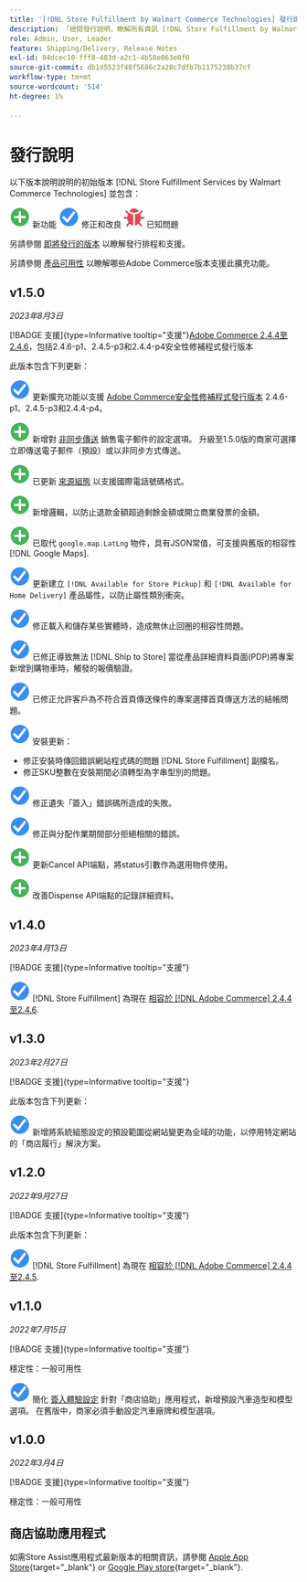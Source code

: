 ```yaml
---
title: '[!DNL Store Fulfillment by Walmart Commerce Technologies] 發行說明'
description: 「檢閱發行說明，瞭解所有資訊 [!DNL Store Fulfillment by Walmart Commerce Technologies] 發行版本。」
role: Admin, User, Leader
feature: Shipping/Delivery, Release Notes
exl-id: 04dcec10-fff8-483d-a2c1-4b58e063e0f0
source-git-commit: db1d5523f48f5686c2a28c7dfb7b1175238b37cf
workflow-type: tm+mt
source-wordcount: '514'
ht-degree: 1%

---
```


# 發行說明

以下版本說明說明的初始版本 [!DNL Store Fulfillment Services by Walmart Commerce Technologies] 並包含：

![新增](../assets/new.svg) 新功能
![已修正的問題](../assets/fix.svg) 修正和改良
![已知問題](../assets/bug.svg) 已知問題

另請參閱 [即將發行的版本](https://experienceleague.adobe.com/docs/commerce-operations/release/planning/schedule.html) 以瞭解發行排程和支援。

另請參閱 [產品可用性](https://experienceleague.adobe.com/docs/commerce-operations/release/product-availability.html) 以瞭解哪些Adobe Commerce版本支援此擴充功能。

## v1.5.0

*2023年8月3日*

[!BADGE 支援]{type=Informative tooltip="支援"}[Adobe Commerce 2.4.4至2.4.6](https://experienceleague.adobe.com/docs/commerce-operations/release/product-availability.html)，包括2.4.6-p1、2.4.5-p3和2.4.4-p4安全性修補程式發行版本

此版本包含下列更新：

![新增](../assets/fix.svg) 更新擴充功能以支援 [Adobe Commerce安全性修補程式發行版本](https://experienceleague.adobe.com/docs/commerce-operations/release/notes/security-patches/overview.html) 2.4.6-p1、2.4.5-p3和2.4.4-p4。

![新增](../assets/new.svg)<!-- WMTP-918 --> 新增對 [非同步傳送](sales-emails.md) 銷售電子郵件的設定選項。 升級至1.5.0版的商家可選擇立即傳送電子郵件（預設）或以非同步方式傳送。

![新增](../assets/new.svg)<!-- WMTP-916--> 已更新 [來源組態](merchant-store-configuration.md) 以支援國際電話號碼格式。

![新增](../assets/new.svg) 新增邏輯，以防止退款金額超過剩餘金額或開立商業發票的金額。

![新增](../assets/new.svg)<!-- WMTP-882 --> 已取代 `google.map.LatLng` 物件，具有JSON常值，可支援與舊版的相容性 [!DNL Google Maps].

![已修正的問題](../assets/fix.svg)<!-- WMTP- --> 更新建立 `[!DNL Available for Store Pickup]` 和 `[!DNL Available for Home Delivery]` 產品屬性，以防止屬性類別衝突。

![已修正的問題](../assets/fix.svg)<!-- WMTP-915 --> 修正載入和儲存某些實體時，造成無休止回圈的相容性問題。

![已修正的問題](../assets/fix.svg)<!-- WMTP-921 --> 已修正導致無法 [!DNL Ship to Store] 當從產品詳細資料頁面(PDP)將專案新增到購物車時，觸發的報價驗證。

![已修正的問題](../assets/fix.svg)<!-- WMTP- 932 --> 已修正允許客戶為不符合首頁傳送條件的專案選擇首頁傳送方法的結帳問題。

![已修正的問題](../assets/fix.svg) 安裝更新：

- <!-- WMTP-880--> 修正安裝時傳回錯誤網站程式碼的問題 [!DNL Store Fulfillment] 副檔名。

- <!-- WMTP-878--> 修正SKU整數在安裝期間必須轉型為字串型別的問題。

![已修正的問題](../assets/fix.svg)<!-- WMTP-915--> 修正遺失「簽入」錯誤碼所造成的失敗。

![已修正的問題](../assets/fix.svg)<!-- WMTP-932 --> 修正與分配作業期間部分拒絕相關的錯誤。

![新增](../assets/new.svg)<!-- WMTP-953 --> 更新Cancel API端點，將status引數作為選用物件使用。

![新增](../assets/new.svg)<!-- WMTP-960 --> 改善Dispense API端點的記錄詳細資料。

## v1.4.0

*2023年4月13日*

[!BADGE 支援]{type=Informative tooltip="支援"}

![新增](../assets/fix.svg) [!DNL Store Fulfillment] 為現在 [相容於 [!DNL Adobe Commerce] 2.4.4至2.4.6](https://experienceleague.adobe.com/docs/commerce-operations/release/product-availability.html).


## v1.3.0

*2023年2月27日*

[!BADGE 支援]{type=Informative tooltip="支援"}

此版本包含下列更新：

![新增](../assets/fix.svg)<!-- WMTP-795 --> 新增將系統組態設定的預設範圍從網站變更為全域的功能，以停用特定網站的「商店履行」解決方案。

## v1.2.0

*2022年9月27日*

[!BADGE 支援]{type=Informative tooltip="支援"}

此版本包含下列更新：

![新增](../assets/fix.svg) [!DNL Store Fulfillment] 為現在 [相容於 [!DNL Adobe Commerce] 2.4.4至2.4.5](https://experienceleague.adobe.com/docs/commerce-operations/release/product-availability.html).


## v1.1.0

*2022年7月15日*

[!BADGE 支援]{type=Informative tooltip="支援"}

穩定性：一般可用性

![新增](../assets/fix.svg)<!-- WMTP-731 --> 簡化 [簽入體驗設定](check-in-experience-setup.md) 針對「商店協助」應用程式，新增預設汽車造型和模型選項。 在舊版中，商家必須手動設定汽車廠牌和模型選項。

## v1.0.0

*2022年3月4日*

[!BADGE 支援]{type=Informative tooltip="支援"}

穩定性：一般可用性

## 商店協助應用程式

如需Store Assist應用程式最新版本的相關資訊，請參閱 [Apple App Store](https://apps.apple.com/us/app/store-assist-by-walmart/id1609281539){target="_blank"} or [Google Play store](https://play.google.com/store/apps/details?id=com.walmart.faas.storeassist){target="_blank"}.

